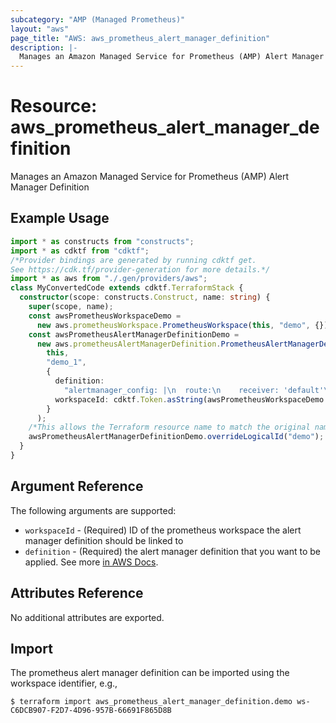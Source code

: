 ```yaml
---
subcategory: "AMP (Managed Prometheus)"
layout: "aws"
page_title: "AWS: aws_prometheus_alert_manager_definition"
description: |-
  Manages an Amazon Managed Service for Prometheus (AMP) Alert Manager Definition
---
```


# Resource: aws_prometheus_alert_manager_definition

Manages an Amazon Managed Service for Prometheus (AMP) Alert Manager Definition

## Example Usage

```typescript
import * as constructs from "constructs";
import * as cdktf from "cdktf";
/*Provider bindings are generated by running cdktf get.
See https://cdk.tf/provider-generation for more details.*/
import * as aws from "./.gen/providers/aws";
class MyConvertedCode extends cdktf.TerraformStack {
  constructor(scope: constructs.Construct, name: string) {
    super(scope, name);
    const awsPrometheusWorkspaceDemo =
      new aws.prometheusWorkspace.PrometheusWorkspace(this, "demo", {});
    const awsPrometheusAlertManagerDefinitionDemo =
      new aws.prometheusAlertManagerDefinition.PrometheusAlertManagerDefinition(
        this,
        "demo_1",
        {
          definition:
            "alertmanager_config: |\n  route:\n    receiver: 'default'\n  receivers:\n    - name: 'default'\n",
          workspaceId: cdktf.Token.asString(awsPrometheusWorkspaceDemo.id),
        }
      );
    /*This allows the Terraform resource name to match the original name. You can remove the call if you don't need them to match.*/
    awsPrometheusAlertManagerDefinitionDemo.overrideLogicalId("demo");
  }
}

```

## Argument Reference

The following arguments are supported:

* `workspaceId` - (Required) ID of the prometheus workspace the alert manager definition should be linked to
* `definition` - (Required) the alert manager definition that you want to be applied. See more [in AWS Docs](https://docs.aws.amazon.com/prometheus/latest/userguide/AMP-alert-manager.html).

## Attributes Reference

No additional attributes are exported.

## Import

The prometheus alert manager definition can be imported using the workspace identifier, e.g.,

```
$ terraform import aws_prometheus_alert_manager_definition.demo ws-C6DCB907-F2D7-4D96-957B-66691F865D8B
```

<!-- cache-key: cdktf-0.17.0-pre.15 input-73113aaea22e805632b70fcd4d82b3b39c5667645662130fb2820f2e339ab114 -->